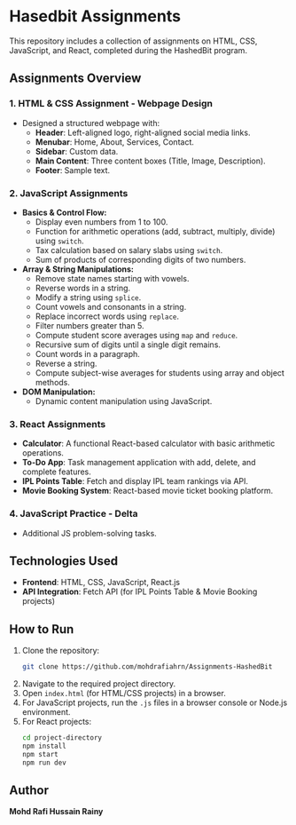 # Hasedbit Assignments

This repository includes a collection of assignments on HTML, CSS, JavaScript, and React, completed during the HashedBit program.

## Assignments Overview

### 1. HTML & CSS Assignment - Webpage Design
- Designed a structured webpage with:
  - **Header**: Left-aligned logo, right-aligned social media links.
  - **Menubar**: Home, About, Services, Contact.
  - **Sidebar**: Custom data.
  - **Main Content**: Three content boxes (Title, Image, Description).
  - **Footer**: Sample text.

### 2. JavaScript Assignments
- **Basics & Control Flow:**
  - Display even numbers from 1 to 100.
  - Function for arithmetic operations (add, subtract, multiply, divide) using `switch`.
  - Tax calculation based on salary slabs using `switch`.
  - Sum of products of corresponding digits of two numbers.
- **Array & String Manipulations:**
  - Remove state names starting with vowels.
  - Reverse words in a string.
  - Modify a string using `splice`.
  - Count vowels and consonants in a string.
  - Replace incorrect words using `replace`.
  - Filter numbers greater than 5.
  - Compute student score averages using `map` and `reduce`.
  - Recursive sum of digits until a single digit remains.
  - Count words in a paragraph.
  - Reverse a string.
  - Compute subject-wise averages for students using array and object methods.
- **DOM Manipulation:**
  - Dynamic content manipulation using JavaScript.

### 3. React Assignments
- **Calculator**: A functional React-based calculator with basic arithmetic operations.
- **To-Do App**: Task management application with add, delete, and complete features.
- **IPL Points Table**: Fetch and display IPL team rankings via API.
- **Movie Booking System**: React-based movie ticket booking platform.

### 4. JavaScript Practice - Delta
- Additional JS problem-solving tasks.

## Technologies Used
- **Frontend**: HTML, CSS, JavaScript, React.js
- **API Integration**: Fetch API (for IPL Points Table & Movie Booking projects)

## How to Run
1. Clone the repository:
   ```bash
   git clone https://github.com/mohdrafiahrn/Assignments-HashedBit
   ```
2. Navigate to the required project directory.
3. Open `index.html` (for HTML/CSS projects) in a browser.
4. For JavaScript projects, run the `.js` files in a browser console or Node.js environment.
5. For React projects:
   ```bash
   cd project-directory
   npm install
   npm start
   npm run dev
   ```

## Author
**Mohd Rafi Hussain Rainy**



